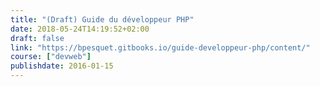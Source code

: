 ```yaml
---
title: "(Draft) Guide du développeur PHP"
date: 2018-05-24T14:19:52+02:00
draft: false
link: "https://bpesquet.gitbooks.io/guide-developpeur-php/content/"
course: ["devweb"]
publishdate: 2016-01-15
---
```

